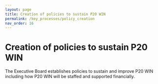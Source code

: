 ```yaml
---
layout: page
title: Creation of policies to sustain P20 WIN	
permalink: /key_processes/policy_creation
nav_order: 16
---
```


# Creation of policies to sustain P20 WIN	

The Executive Board establishes policies to sustain and improve P20 WIN including how P20 WIN will be staffed and supported financially.
